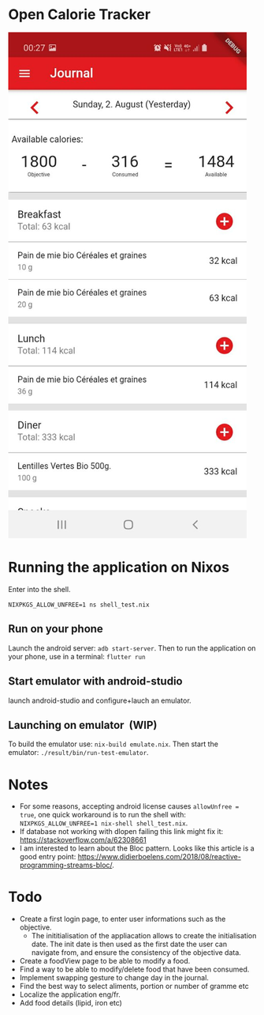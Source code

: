 # Open Calorie Tracker

![Screenshot](img/journal_demo.jpg)

# Running the application on Nixos

Enter into the shell.

```
NIXPKGS_ALLOW_UNFREE=1 ns shell_test.nix
```

## Run on your phone

Launch the android server: `adb start-server`.
Then to run the application on your phone, use in a terminal: `flutter run`

## Start emulator with android-studio

launch android-studio and configure+lauch an emulator.

## Launching on emulator  (**WIP**)

To build the emulator use: `nix-build emulate.nix`.
Then start the emulator: `./result/bin/run-test-emulator`.

# Notes

- For some reasons, accepting android license causes `allowUnfree = true`, one quick workaround is to run the shell with: `NIXPKGS_ALLOW_UNFREE=1 nix-shell shell_test.nix`.
- If database not working with dlopen failing this link might fix it: https://stackoverflow.com/a/62308661
- I am interested to learn about the Bloc pattern. Looks like this article is a good entry point: https://www.didierboelens.com/2018/08/reactive-programming-streams-bloc/.

# Todo

- Create a first login page, to enter user informations such as the objective.
    - The inititialisation of the appliacation allows to create the initialisation date.
      The init date is then used as the first date the user can navigate from, and ensure the consistency of the objective data.
- Create a foodView page to be able to modify a food.
- Find a way to be able to modify/delete food that have been consumed.
- Implement swapping gesture to change day in the journal.
- Find the best way to select aliments, portion or number of gramme etc
- Localize the application eng/fr.
- Add food details (lipid, iron etc)